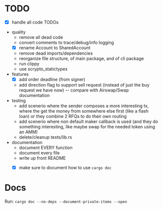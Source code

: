 # TODO

* [X] handle all code TODOs
* quality
  * remove all dead code
  * convert comments to trace/debug/info logging
  * [x] rename Account to SharedAccount
  * remove dead imports/dependencies
  * reorganize file structure, of main package, and of cli package
  * run clippy
  * use scrypto_statictypes
* features
  * [x] add order deadline (from signer)
  * add direction flag to support sell request (instead of just the buy request we have now) -- compare with Airswap/Swap documentation
* testing
  * add scenerio where the sender composes a more interesting tx, where the get the money from somewhere else first (like a flash loan) or they combine 2 RFQs to do their own routing
  * add scenerio where non default maker callback is used (and they do something interesting, like maybe swap for the needed token using an AMM)
  * delete/cleanup tests/lib.rs
* documentation
  * document EVERY function
  * document every file
  * write up front README
  * [x] make sure to document how to use `cargo doc`


# Docs

Run: `cargo doc --no-deps --document-private-items --open`